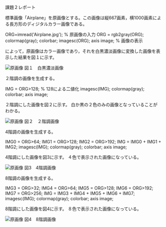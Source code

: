 課題２レポート

標準画像「Airplane」を原画像とする。この画像は縦667画素，横1000画素による長方形のディジタルカラー画像である。

ORG=imread('Airplane.jpg'); % 原画像の入力
ORG = rgb2gray(ORG); colormap(gray); colorbar;
imagesc(ORG); axis image; % 画像の表示

によって，原画像はカラー画像であり，それを白黒濃淡画像に変換した画像を表示した結果を図１に示す。

![原画像](https://github.com/TakedaRyota/Image-Processing-engineering-2019/blob/master/image/kadai2_1.png)
図１　白黒濃淡画像

２階調の画像を生成する。

IMG = ORG>128; % 128による二値化
imagesc(IMG); colormap(gray); colorbar;  axis image;

２階調にした画像を図２に示す。
白か黒の２色のみの画像となっていることがわかる。

![原画像](https://github.com/TakedaRyota/Image-Processing-engineering-2019/blob/master/image/kadai2_2.png)
図２　２階調画像

4階調の画像を生成する。

IMG0 = ORG>64;
IMG1 = ORG>128;
IMG2 = ORG>192;
IMG = IMG0 + IMG1 + IMG2;
imagesc(IMG); colormap(gray); colorbar;  axis image;

4階調にした画像を図3に示す。
４色で表示された画像になっている。

![原画像](https://github.com/TakedaRyota/Image-Processing-engineering-2019/blob/master/image/kadai2_3.png)
図3　4階調画像

8階調の画像を生成する。

IMG3 = ORG>32;
IMG4 = ORG>64;
IMG5 = ORG>128;
IMG6 = ORG>192;
IMG7 = ORG>256;
IMG = IMG3 + IMG4 + IMG5 + IMG6 + IMG7;
imagesc(IMG); colormap(gray); colorbar;  axis image;

8階調にした画像を図4に示す。
８色で表示された画像になっている。

![原画像](https://github.com/TakedaRyota/Image-Processing-engineering-2019/blob/master/image/kadai2_4.png)
図4　8階調画像
